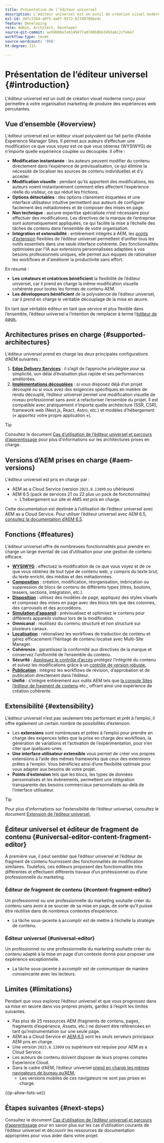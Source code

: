 ```yaml
---
title: Présentation de l’éditeur universel
description: L’éditeur universel est un outil de création visuel moderne conçu pour permettre à votre organisation marketing de produire des expériences web percutantes.
exl-id: d4fc2384-a0f5-4a6f-9572-62749786be4c
feature: Developing
role: Admin, Architect, Developer
source-git-commit: ae59b00e7e8149477a87d0b0b63493a6c2cfebe7
workflow-type: tm+mt
source-wordcount: '956'
ht-degree: 11%

---
```



# Présentation de l’éditeur universel {#introduction}

L’éditeur universel est un outil de création visuel moderne conçu pour permettre à votre organisation marketing de produire des expériences web percutantes.

## Vue d’ensemble {#overview}

L’éditeur universel est un éditeur visuel polyvalent qui fait partie d’Adobe Experience Manager Sites. Il permet aux auteurs d’effectuer une modification ce que vous voyez est ce que vous obtenez (WYSIWYG) de n’importe quelle expérience couplée ou découplée. Il offre :

* **Modification instantanée** : les auteurs peuvent modifier du contenu directement dans l’expérience de prévisualisation, ce qui élimine la nécessité de localiser les sources de contenu individuelles et d’y accéder.
* **Modification visuelle** : pendant qu’ils apportent des modifications, les auteurs voient instantanément comment elles affectent l’expérience réelle du visiteur, ce qui réduit les frictions.
* **Options détectables** : des options clairement étiquetées et une interface utilisateur intuitive permettent aux auteurs de configurer facilement des métadonnées et de composer des mises en page.
* **Non technique** : aucune expertise spécialisée n’est nécessaire pour effectuer des modifications. Les directives de la marque de l’entreprise sont automatiquement appliquées, ce qui facilite la mise à l’échelle des tâches de contenu dans l’ensemble de votre organisation.
* **Intégration et extensibilité** : entièrement intégrés à AEM, les [points d’extension](#extensibility) flexibles de l’éditeur universel permettent d’unifier tous les outils essentiels dans une seule interface cohérente. Des fonctionnalités optimisées par l&#39;IA aux extensions personnalisées adaptées à vos besoins professionnels uniques, elle permet aux équipes de rationaliser les workflows et d&#39;améliorer la productivité sans effort.

En résumé :

* **Les créateurs et créatrices bénéficient** la flexibilité de l’éditeur universel, car il prend en charge la même modification visuelle cohérente pour toutes les formes de contenu AEM.
* **Les développeurs bénéficient** de la polyvalence de l’éditeur universel, car il prend en charge le véritable découplage de la mise en œuvre.

En tant que véritable éditeur en tant que service et plus flexible dans l’ensemble, l’éditeur universel a l’intention de remplacer à terme l’[éditeur de page.](/help/sites-cloud/authoring/page-editor/introduction.md)

## Architectures prises en charge {#supported-architectures}

L’éditeur universel prend en charge les deux principales configurations d’AEM suivantes :

1. **[Edge Delivery Services](/help/edge/overview.md)** : il s’agit de l’approche privilégiée pour sa simplicité, son délai d’évaluation plus rapide et ses performances améliorées.
1. **[Implémentations découplées](/help/headless/introduction.md)** : si vous disposez déjà d’un projet découplé ou si vous avez des exigences spécifiques en matière de rendu découplé, l’éditeur universel permet une modification visuelle de niveau professionnel sans avoir à refactoriser l’ensemble du projet. Il est compatible avec pratiquement n’importe quelle architecture (SSR, CSR), framework web (Next.js, React, Astro, etc.) et modèles d’hébergement (« apportez votre propre application »).

>[!TIP]
>
>Consultez le document [Cas d’utilisation de l’éditeur universel et parcours d’apprentissage](/help/implementing/universal-editor/use-cases.md) pour plus d’informations sur les architectures prises en charge.

## Versions d’AEM prises en charge {#aem-versions}

L’éditeur universel est pris en charge par :

* AEM as a Cloud Service (version `2023.8.13099` ou ultérieure)
* AEM 6.5 (pack de services 21 ou 22 plus un pack de fonctionnalités)
   * L’hébergement sur site et AMS est pris en charge.

Cette documentation est destinée à l’utilisation de l’éditeur universel avec AEM as a Cloud Service. Pour utiliser l’éditeur universel avec AEM 6.5, [consultez la documentation d’AEM 6.5](https://experienceleague.adobe.com/fr/docs/experience-manager-65/content/implementing/developing/headless/universal-editor/introduction).

## Fonctions {#features}

L’éditeur universel offre de nombreuses fonctionnalités pour prendre en charge un large éventail de cas d’utilisation pour une gestion de contenu efficace.

* **[WYSIWYG](/help/sites-cloud/authoring/universal-editor/authoring.md)** : effectuez la modification de ce que vous voyez et de ce que vous obtenez de tout type de contenu web, y compris du texte brut, du texte enrichi, des médias et des métadonnées.
* **[Composition](/help/sites-cloud/authoring/universal-editor/authoring.md#editing-content)** : création, modification, réorganisation, imbrication ou suppression de blocs de contenu de différents types (titres, boutons, teasers, sections, intégration, etc.).
* **[Disposition](/help/sites-cloud/authoring/universal-editor/templates.md)** : utilisez des modèles de page, appliquez des styles visuels et composez des mises en page avec des blocs tels que des colonnes, des carrousels et des accordéons.
* **[Simulation d’appareil](/help/sites-cloud/authoring/universal-editor/navigation.md#emulator)** : prévisualisez et optimisez le contenu pour différents appareils visiteur lors de la modification.
* **Omnicanal** : réutilisez du contenu structuré et non structuré sur plusieurs canaux.
* **[Localisation](/help/sites-cloud/authoring/universal-editor/inheritance.md)** : rationalisez les workflows de traduction de contenu et gérez efficacement l’héritage de contenu localisé avec Multi-Site Manager.
* **Cohérence** : garantissez la conformité aux directives de la marque et conservez l’uniformité de l’ensemble du contenu.
* **Sécurité** : [Appliquez le contrôle d’accès](/help/implementing/universal-editor/authentication.md) protégez l’intégrité du contenu et suivez les modifications grâce à un [contrôle de version robuste.](/help/sites-cloud/authoring/sites-console/page-versions.md)
* **[Publication](/help/sites-cloud/authoring/universal-editor/publishing.md)** : intégrez les workflows de révision, d’approbation et de publication directement dans l’éditeur.
* **Unifié** : s’intègre entièrement aux outils AEM tels que [la console Sites](/help/sites-cloud/authoring/sites-console/introduction.md) [l’éditeur de fragment de contenu](/help/sites-cloud/administering/content-fragments/overview.md) etc., offrant ainsi une expérience de création cohérente.

## Extensibilité {#extensibility}

L’éditeur universel n’est pas seulement très performant et prêt à l’emploi, il offre également un certain nombre de possibilités d’extension.

* Les **extensions** sont nombreuses et prêtes à l’emploi pour prendre en charge des exigences telles que la prise en charge des workflows, la génération de variations et l’activation de l’expérimentation, pour n’en citer que quelques-unes.
* **Une interface utilisateur extensible** vous permet de créer vos propres extensions à l’aide des mêmes frameworks que ceux des extensions prêtes à l’emploi. Vous bénéficiez ainsi d’une flexibilité optimale pour vous adapter aux besoins de votre projet.
* **Points d’extension** tels que les blocs, les types de données personnalisés et les événements, permettent une intégration transparente des besoins commerciaux personnalisés au-delà de l’interface utilisateur.

>[!TIP]
>
>Pour plus d’informations sur l’extensibilité de l’éditeur universel, consultez le document [Extension de l’éditeur universel.](/help/implementing/universal-editor/extending.md)

## Éditeur universel et éditeur de fragment de contenu {#universal-editor-content-fragment-editor}

À première vue, il peut sembler que l’éditeur universel et l’éditeur de fragment de contenu fournissent des fonctionnalités de modification similaires. Toutefois, ces éditeurs proposent des fonctionnalités très différentes et effectuent différents travaux d’un professionnel ou d’une professionnelle du marketing.

### Éditeur de fragment de contenu {#content-fragment-editor}

Un professionnel ou une professionnelle du marketing souhaite créer du contenu sans avoir à se soucier de sa mise en page, de sorte qu’il puisse être réutilisé dans de nombreux contextes d’expérience.

* La tâche sous-jacente à accomplir est de mettre à l’échelle la stratégie de contenu.

### Éditeur universel {#universal-editor}

Un professionnel ou une professionnelle du marketing souhaite créer du contenu adapté à la mise en page d’un contexte donné pour proposer une expérience exceptionnelle.

* La tâche sous-jacente à accomplir est de communiquer de manière convaincante avec les lecteurs.

## Limites {#limitations}

Pendant que vous explorez l’éditeur universel et que vous progressez dans sa mise en œuvre dans vos propres projets, gardez à l’esprit les limites suivantes.

* Pas plus de 25 ressources AEM (fragments de contenu, pages, fragments d’expérience, Assets, etc.) ne doivent être référencées en tant qu’instrumentation sur une seule page.
* AEM as a Cloud Service et [AEM 6.5](https://experienceleague.adobe.com/fr/docs/experience-manager-65/content/implementing/developing/headless/universal-editor/introduction) sont les seuls serveurs principaux AEM pris en charge.
* Une version `2023.8.13099` ou supérieure est requise pour AEM as a Cloud Service.
* Les auteurs de contenu doivent disposer de leurs propres comptes Experience Cloud.
* Dans le cadre d’AEM, l’éditeur universel [prend en charge les mêmes navigateurs de bureau qu’AEM.](/help/overview/supported-platforms.md)
   * Les versions mobiles de ces navigateurs ne sont pas prises en charge.

{{ip-allow-lists-ue}}

## Étapes suivantes {#next-steps}

Consultez le document [Cas d’utilisation de l’éditeur universel et parcours d’apprentissage](/help/implementing/universal-editor/use-cases.md) pour en savoir plus sur les cas d’utilisation courants de l’éditeur universel et découvrir les ressources de documentation appropriées pour vous aider dans votre projet.
